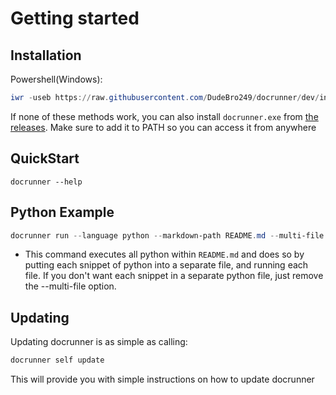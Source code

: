 # Getting started

## Installation

Powershell(Windows):
```powershell
iwr -useb https://raw.githubusercontent.com/DudeBro249/docrunner/dev/installers/install.ps1 | iex
```

If none of these methods work, you can also install `docrunner.exe` from
[the releases](https://github.com/DudeBro249/docrunner/releases/tag/v1.1.1).
Make sure to add it to PATH so you can access it from anywhere

## QuickStart

```shell
docrunner --help
```

## Python Example

```powershell
docrunner run --language python --markdown-path README.md --multi-file
```

- This command executes all python within `README.md` and does so by putting each snippet of python into a 
separate file, and running each file. If you don't want each snippet in a separate python file, just 
remove the --multi-file option.

## Updating

Updating docrunner is as simple as calling:
```powershell
docrunner self update
```

This will provide you with simple instructions on how to update docrunner
